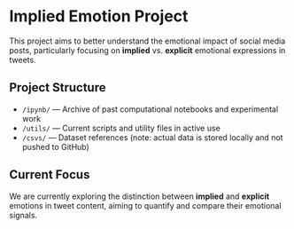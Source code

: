 # Implied Emotion Project

This project aims to better understand the emotional impact of social media posts, particularly focusing on **implied** vs. **explicit** emotional expressions in tweets.

## Project Structure

- `/ipynb/` — Archive of past computational notebooks and experimental work  
- `/utils/` — Current scripts and utility files in active use  
- `/csvs/` — Dataset references (note: actual data is stored locally and not pushed to GitHub)

## Current Focus

We are currently exploring the distinction between **implied** and **explicit** emotions in tweet content, aiming to quantify and compare their emotional signals.
